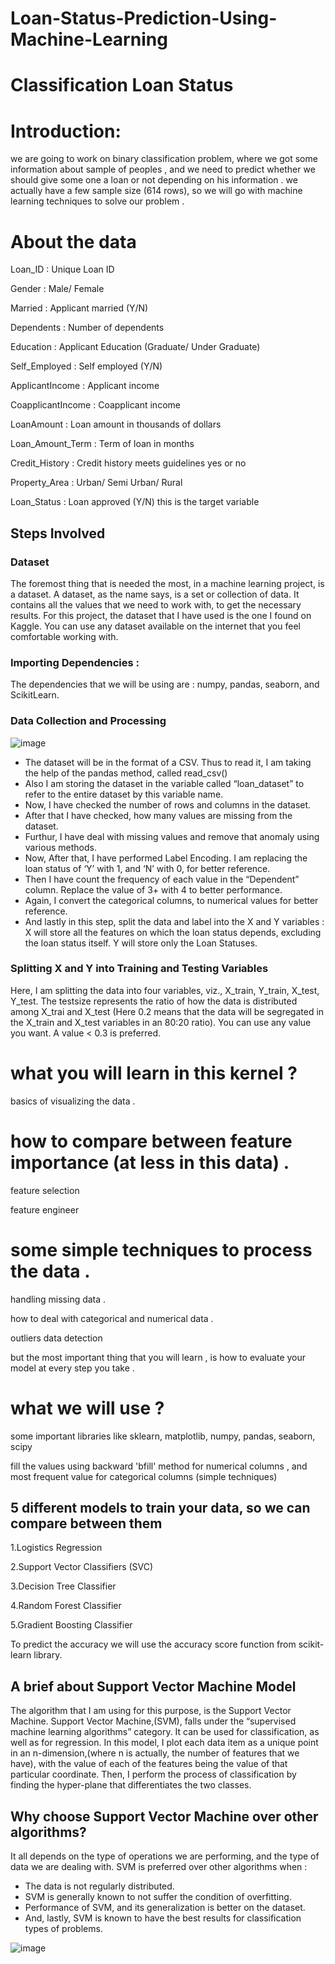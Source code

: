 # Loan-Status-Prediction-Using-Machine-Learning
# Classification Loan Status


# Introduction:
we are going to work on binary classification problem, where we got some information about sample of peoples , and we need to predict whether we should give some one a loan or not depending on his information . we actually have a few sample size (614 rows), so we will go with machine learning techniques to solve our problem .
# About the data
Loan_ID : Unique Loan ID

Gender : Male/ Female

Married : Applicant married (Y/N)

Dependents : Number of dependents

Education : Applicant Education (Graduate/ Under Graduate)

Self_Employed : Self employed (Y/N)

ApplicantIncome : Applicant income

CoapplicantIncome : Coapplicant income

LoanAmount : Loan amount in thousands of dollars

Loan_Amount_Term : Term of loan in months

Credit_History : Credit history meets guidelines yes or no

Property_Area : Urban/ Semi Urban/ Rural

Loan_Status : Loan approved (Y/N) this is the target variable
## Steps Involved
 
 ### Dataset
 
The foremost thing that is needed the most, in a machine learning project, is a dataset.
A dataset, as the name says, is a set or collection of data. It contains all the values that we need to work with, to get the necessary results.
For this project, the dataset that I have used is the one I found on Kaggle. You can use any dataset available on the internet that you feel comfortable working with.

### Importing Dependencies : 
The dependencies that we will be using are :
numpy, pandas, seaborn, and ScikitLearn.

### Data Collection and Processing

![image](https://user-images.githubusercontent.com/108235140/203012007-cb22d5e5-af49-479d-bff0-28653c3c8c6b.png)

- The dataset will be in the format of a CSV. Thus to read it, I am taking the help of the pandas method, called read_csv()
- Also I am storing the dataset in the variable called “loan_dataset” to refer to the entire dataset by this variable name.
- Now, I have checked the number of rows and columns in the dataset.
- After that I have checked, how many values are missing from the dataset.
- Furthur, I have deal with missing values and remove that anomaly using various methods.
- Now, After that, I have performed Label Encoding. I am replacing the loan status of ‘Y’ with 1, and ‘N’ with 0, for better reference.
- Then I have count the frequency of each value in the “Dependent” column. Replace the value of 3+ with 4 to better performance.
- Again, I convert the categorical columns, to numerical values for better reference.
- And lastly in this step, split the data and label into the X and Y variables : X will store all the features on which the loan status depends, excluding the loan status itself. Y will store only the Loan Statuses.

### Splitting X and Y into Training and Testing Variables

Here, I am splitting the data into four variables, viz., X_train, Y_train, X_test, Y_test. The testsize represents the ratio of how the data is distributed among X_trai and X_test (Here 0.2 means that the data will be segregated in the X_train and X_test variables in an 80:20 ratio). You can use any value you want. A value < 0.3 is preferred.


# what you will learn in this kernel ?

basics of visualizing the data .

# how to compare between feature importance (at less in this data) .

feature selection

feature engineer

# some simple techniques to process the data .

handling missing data .

how to deal with categorical and numerical data .

outliers data detection

but the most important thing that you will learn , is how to evaluate your model at every step you take .

# what we will use ?
some important libraries like sklearn, matplotlib, numpy, pandas, seaborn, scipy

fill the values using backward 'bfill' method for numerical columns , and most frequent value for categorical columns (simple techniques)

## 5 different models to train your data, so we can compare between them
1.Logistics Regression

2.Support Vector Classifiers (SVC)

3.Decision Tree Classifier

4.Random Forest Classifier

5.Gradient Boosting Classifier

To predict the accuracy we will use the accuracy score function from scikit-learn library.




## A brief about Support Vector Machine Model

The algorithm that I am using for this purpose, is the Support Vector Machine. Support Vector Machine,(SVM), falls under the “supervised machine learning algorithms” category. It can be used for classification, as well as for regression. In this model, I plot each data item as a unique point in an n-dimension,(where n is actually, the number of features that we have), with the value of each of the features being the value of that particular coordinate. Then, I perform the process of classification by finding the hyper-plane that differentiates the two classes.

## Why choose Support Vector Machine over other algorithms?

It all depends on the type of operations we are performing, and the type of data we are dealing with. SVM is preferred over other algorithms when :
- The data is not regularly distributed.
- SVM is generally known to not suffer the condition of overfitting.
- Performance of SVM, and its generalization is better on the dataset.
- And, lastly, SVM is known to have the best results for classification types of problems.

![image](https://user-images.githubusercontent.com/108235140/203007501-95bd2f23-0c4f-4daa-be8a-7960b675c2a8.png)

